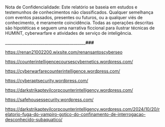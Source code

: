 Nota de Confidencialidade: Este relatório se baseia em estudos e testemunhos de conhecimentos não classificados. Qualquer semelhança com eventos passados, presentes ou futuros, ou a qualquer viés de conhecimento, é meramente coincidência. Todas as operações descritas são hipotéticas e seguem uma narrativa ficcional para ilustrar técnicas de HUMINT, cyberwarfare e atividades de serviço de inteligência.

___________________________________________________________________###__________________________

https://renan21002200.wixsite.com/renansantoscyberseo

https://counterintelligencecoursescybernetics.wordpress.com/

https://cyberwarfarecounterintelligence.wordpress.com/

https://cyberaptsecurity.wordpress.com/

https://darkstrikaptevilcorpcounterintelligency.wordpress.com/

https://safehousessecurity.wordpress.com/

https://darkstrikaptevilcorpcounterintelligency.wordpress.com/2024/10/20/relatorio-fuga-do-vampiro-gotico-do-confinamento-de-interrogacao-desconhecido-subaquatico/
